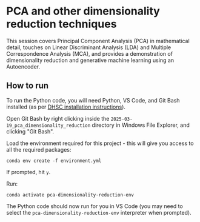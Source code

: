 # PCA and other dimensionality reduction techniques

This session covers Principal Component Analysis (PCA) in mathematical detail, touches on Linear Discriminant Analysis (LDA) and Multiple Correspondence Analysis (MCA), and provides a demonstration of dimensionality reduction and generative machine learning using an Autoencoder.

## How to run

To run the Python code, you will need Python, VS Code, and Git Bash installed (as per [DHSC installation instructions](https://ca-dsfrontdoor-qa-uks-001.wittyground-c68b08ab.uksouth.azurecontainerapps.io/python_setup.html)).

Open Git Bash by right clicking inside the `2025-03-19_pca_dimensionality_reduction` directory in Windows File Explorer, and clicking "Git Bash".

Load the environment required for this project - this will give you access to all the required packages:

```
conda env create -f environment.yml
```

If prompted, hit `y`.

Run:

```
conda activate pca-dimensionality-reduction-env
```

The Python code should now run for you in VS Code (you may need to select the `pca-dimensionality-reduction-env` interpreter when prompted).
